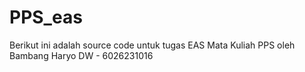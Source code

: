 # PPS_eas
Berikut ini adalah source code untuk tugas EAS Mata Kuliah PPS oleh Bambang Haryo DW - 6026231016
